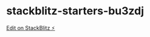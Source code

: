 # stackblitz-starters-bu3zdj

[Edit on StackBlitz ⚡️](https://stackblitz.com/edit/stackblitz-starters-drnyth)